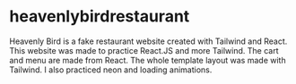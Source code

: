 # heavenlybirdrestaurant

Heavenly Bird is a fake restaurant website created with Tailwind and React. This website was made to practice React.JS and more Tailwind. The cart and menu are made from React. The whole template layout was made with Tailwind. I also practiced neon and loading animations.
